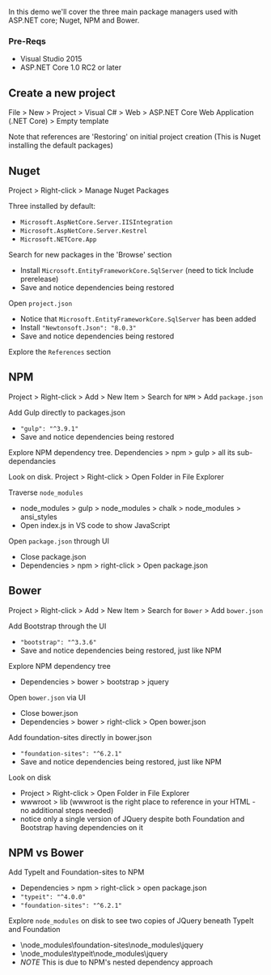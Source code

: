 
In this demo we'll cover the three main package managers used with ASP.NET core; Nuget, NPM and Bower.

### Pre-Reqs

* Visual Studio 2015
* ASP.NET Core 1.0 RC2 or later

## Create a new project

File > New > Project > Visual C# > Web > ASP.NET Core Web Application (.NET Core) > Empty template

Note that references are 'Restoring' on initial project creation (This is Nuget installing the default packages)

## Nuget

Project > Right-click > Manage Nuget Packages

Three installed by default:

* `Microsoft.AspNetCore.Server.IISIntegration`
* `Microsoft.AspNetCore.Server.Kestrel`
* `Microsoft.NETCore.App`

Search for new packages in the 'Browse' section

* Install `Microsoft.EntityFrameworkCore.SqlServer` (need to tick Include prerelease)
* Save and notice dependencies being restored

Open `project.json`

* Notice that `Microsoft.EntityFrameworkCore.SqlServer` has been added
* Install `"Newtonsoft.Json": "8.0.3"`
* Save and notice dependencies being restored

Explore the `References` section

## NPM

Project > Right-click > Add > New Item > Search for `NPM` > Add `package.json`

Add Gulp directly to packages.json

* `"gulp": "^3.9.1"`
* Save and notice dependencies being restored

Explore NPM dependency tree. Dependencies > npm > gulp > all its sub-dependancies

Look on disk. Project > Right-click > Open Folder in File Explorer

Traverse `node_modules`

* node_modules > gulp > node_modules > chalk > node_modules > ansi_styles
* Open index.js in VS code to show JavaScript

Open `package.json` through UI

* Close package.json
* Dependencies > npm > right-click > Open package.json

## Bower

Project > Right-click > Add > New Item > Search for `Bower` > Add `bower.json`

Add Bootstrap through the UI

* `"bootstrap": "^3.3.6"`
* Save and notice dependencies being restored, just like NPM

Explore NPM dependency tree

* Dependencies > bower > bootstrap > jquery

Open `bower.json` via UI

* Close bower.json
* Dependencies > bower > right-click > Open bower.json

Add foundation-sites directly in bower.json

* `"foundation-sites": "^6.2.1"`
* Save and notice dependencies being restored, just like NPM

Look on disk

* Project > Right-click > Open Folder in File Explorer
* wwwroot > lib (wwwroot is the right place to reference in your HTML - no additional steps needed)
* notice only a single version of JQuery despite both Foundation and Bootstrap having dependencies on it

## NPM vs Bower

Add TypeIt and Foundation-sites to NPM

* Dependencies > npm > right-click > open package.json
* `"typeit": "^4.0.0"`
* `"foundation-sites": "^6.2.1"`

Explore `node_modules` on disk to see two copies of JQuery beneath TypeIt and Foundation

* \node_modules\foundation-sites\node_modules\jquery
* \node_modules\typeit\node_modules\jquery
* _NOTE_ This is due to NPM's nested dependency approach